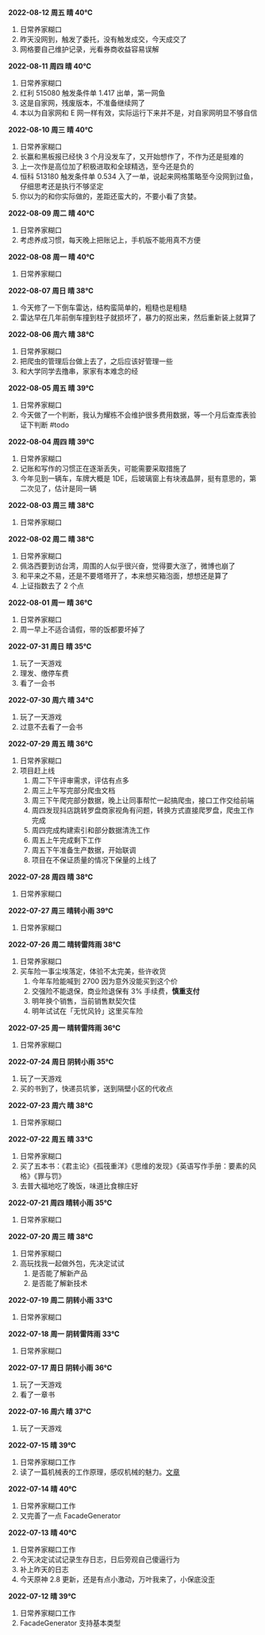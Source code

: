 


**2022-08-12 周五 晴 40℃**

1. 日常养家糊口
2. 昨天没网到，触发了委托，没有触发成交，今天成交了
3. 网格要自己维护记录，光看券商收益容易误解

**2022-08-11 周四 晴 40℃**

1. 日常养家糊口
2. 红利 515080 触发条件单 1.417 出单，第一网鱼
3. 这是自家网，残废版本，不准备继续网了
4. 本以为自家网和 E 网一样有效，实际运行下来并不是，对自家网明显不够自信


**2022-08-10 周三 晴 40℃**

1. 日常养家糊口
2. 长赢和黑板报已经快 3 个月没发车了，又开始想作了，不作为还是挺难的
3. 上一次作是高位加了积极进取和全球精选，至今还是负的
4. 恒科 513180 触发条件单 0.534 入了一单，说起来网格策略至今没网到过鱼，仔细思考还是执行不够坚定
5. 你以为的和你实际做的，差距还蛮大的，不要小看了贪婪。

**2022-08-09 周二 晴 40℃**

1. 日常养家糊口
2. 考虑养成习惯，每天晚上把账记上，手机版不能用真不方便

**2022-08-08 周一 晴 40℃**

1. 日常养家糊口

**2022-08-07 周日 晴 38℃**

1. 今天修了一下倒车雷达，结构蛮简单的，粗糙也是粗糙
2. 雷达早在几年前倒车撞到柱子就损坏了，暴力的抠出来，然后重新装上就算了

**2022-08-06 周六 晴 38℃**

1. 日常养家糊口
2. 把爬虫的管理后台做上去了，之后应该好管理一些
3. 和大学同学去撸串，家家有本难念的经

**2022-08-05 周五 晴 39℃**

1. 日常养家糊口
2. 今天做了一个判断，我认为耀栋不会维护很多费用数据，等一个月后查库表验证下判断 #todo

**2022-08-04 周四 晴 39℃**

1. 日常养家糊口
2. 记账和写作的习惯正在逐渐丢失，可能需要采取措施了
3. 今年见到一辆车，车牌大概是 1DE，后玻璃窗上有块液晶屏，挺有意思的，第二次见了，估计是同一辆

**2022-08-03 周三 晴 38℃**

1. 日常养家糊口

**2022-08-02 周二 晴 38℃**

1. 日常养家糊口
2. 佩洛西要到访台湾，周围的人似乎很兴奋，觉得要大涨了，微博也崩了
3. 和平来之不易，还是不要塔塔开了，本来想买箱泡面，想想还是算了
4. 上证指数去了 2 个点

**2022-08-01 周一 晴 36℃**

1. 日常养家糊口
2. 周一早上不适合请假，带的饭都要坏掉了

**2022-07-31 周日 晴 35℃**

1. 玩了一天游戏
2. 理发、缴停车费
3. 看了一会书

**2022-07-30 周六 晴 34℃**

1. 玩了一天游戏
2. 过意不去看了一会书

**2022-07-29 周五 晴 36℃**

1. 日常养家糊口
2. 项目赶上线
   1. 周二下午评审需求，评估有点多
   2. 周三上午写完部分爬虫文档
   3. 周三下午爬完部分数据，晚上让同事帮忙一起搞爬虫，接口工作交给前端
   4. 周四发现抖店跳转罗盘商家视角有问题，转换方式直接爬罗盘，爬虫工作完成
   5. 周四完成构建索引和部分数据清洗工作
   6. 周五上午完成剩下工作
   7. 周五下午准备生产数据，开始联调
   8. 项目在不保证质量的情况下保量的上线了

**2022-07-28 周四 晴 38℃**

1. 日常养家糊口

**2022-07-27 周三 晴转小雨 39℃**

1. 日常养家糊口

**2022-07-26 周二 晴转雷阵雨 38℃**

1. 日常养家糊口
2. 买车险一事尘埃落定，体验不太完美，些许收货
   1. 今年车险能喊到 2700 因为意外没能买到这个价
   2. 交强险不能退保，商业险退保有 3% 手续费，**慎重支付**
   3. 明年换个销售，当前销售默契欠佳
   4. 明年试试在「无忧风铃」这里买车险

**2022-07-25 周一 晴转雷阵雨 36℃**

1. 日常养家糊口

**2022-07-24 周日 阴转小雨 35℃**

1. 玩了一天游戏
2. 买的书到了，快递员坑爹，送到隔壁小区的代收点

**2022-07-23 周六 晴 38℃**

1. 日常养家糊口

**2022-07-22 周五 晴 33℃**

1. 日常养家糊口
2. 买了五本书：《君主论》《孤筏重洋》《思维的发现》《英语写作手册：要素的风格》《罪与罚》
3. 去普大福地吃了晚饭，味道比食稼庄好


**2022-07-21 周四 晴转小雨 35℃**

1. 日常养家糊口

**2022-07-20 周三 晴 38℃**

1. 日常养家糊口
2. 高玩找我一起做外包，先决定试试
   1. 是否能了解新产品
   2. 是否能了解新技术

**2022-07-19 周二 阴转小雨 33℃**

1. 日常养家糊口

**2022-07-18 周一 阴转雷阵雨 33℃**

1. 日常养家糊口

**2022-07-17 周日 阴转小雨 36℃**

1. 玩了一天游戏
2. 看了一章书

**2022-07-16 周六 晴 37℃**

1. 玩了一天游戏

**2022-07-15 晴 39℃**

1. 日常养家糊口工作
2. 读了一篇机械表的工作原理，感叹机械的魅力。[文章](https://ciechanow.ski/mechanical-watch/#motion-works)


**2022-07-14 晴 40℃**

1. 日常养家糊口工作
2. 又完善了一点 FacadeGenerator

**2022-07-13 晴 40℃**

1. 日常养家糊口工作
1. 今天决定试试记录生存日志，日后旁观自己傻逼行为
2. 补上昨天的日志
3. 今天原神 2.8 更新，还是有点小激动，万叶我来了，小保底没歪

**2022-07-12 晴 39℃**

1. 日常养家糊口工作
2. FacadeGenerator 支持基本类型